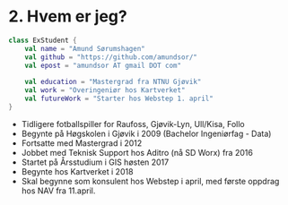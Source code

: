 # 2. Hvem er jeg?

```kotlin
class ExStudent {
    val name = "Amund Sørumshagen"
    val github = "https://github.com/amundsor/"
    val epost = "amundsor AT gmail DOT com"
            
    val education = "Mastergrad fra NTNU Gjøvik"
    val work = "Overingeniør hos Kartverket"
    val futureWork = "Starter hos Webstep 1. april"
}
```
* Tidligere fotballspiller for Raufoss, Gjøvik-Lyn, Ull/Kisa, Follo
* Begynte på Høgskolen i Gjøvik i 2009 (Bachelor Ingeniørfag - Data)
* Fortsatte med Mastergrad i 2012
* Jobbet med Teknisk Support hos Aditro (nå SD Worx) fra 2016
* Startet på Årsstudium i GIS høsten 2017
* Begynte hos Kartverket i 2018
* Skal begynne som konsulent hos Webstep i april, med første oppdrag hos NAV fra 11.april.